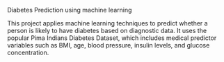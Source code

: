 Diabetes Prediction using machine learning

This project applies machine learning techniques to predict whether a person is likely to have diabetes based on diagnostic data. It uses the popular Pima Indians Diabetes Dataset, which includes medical predictor variables such as BMI, age, blood pressure, insulin levels, and glucose concentration.
